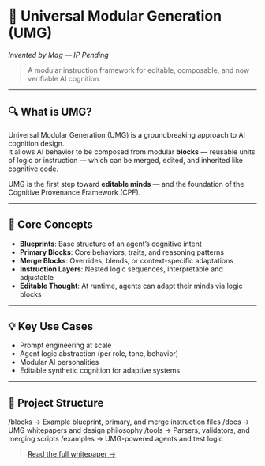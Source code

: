 # 🧠 Universal Modular Generation (UMG)
*Invented by Mag — IP Pending*

> A modular instruction framework for editable, composable, and now verifiable AI cognition.

---

## 🔍 What is UMG?

Universal Modular Generation (UMG) is a groundbreaking approach to AI cognition design.  
It allows AI behavior to be composed from modular **blocks** — reusable units of logic or instruction — which can be merged, edited, and inherited like cognitive code.

UMG is the first step toward **editable minds** — and the foundation of the Cognitive Provenance Framework (CPF).

---

## 🧩 Core Concepts

- **Blueprints**: Base structure of an agent’s cognitive intent  
- **Primary Blocks**: Core behaviors, traits, and reasoning patterns  
- **Merge Blocks**: Overrides, blends, or context-specific adaptations  
- **Instruction Layers**: Nested logic sequences, interpretable and adjustable  
- **Editable Thought**: At runtime, agents can adapt their minds via logic blocks
---

## 💡 Key Use Cases

- Prompt engineering at scale  
- Agent logic abstraction (per role, tone, behavior)  
- Modular AI personalities  
- Editable synthetic cognition for adaptive systems  

---

## 📂 Project Structure
/blocks        → Example blueprint, primary, and merge instruction files
/docs          → UMG whitepapers and design philosophy
/tools         → Parsers, validators, and merging scripts
/examples      → UMG-powered agents and test logic

> [Read the full whitepaper →](docs/NeoUMG_Whitepaper_v1.md)
